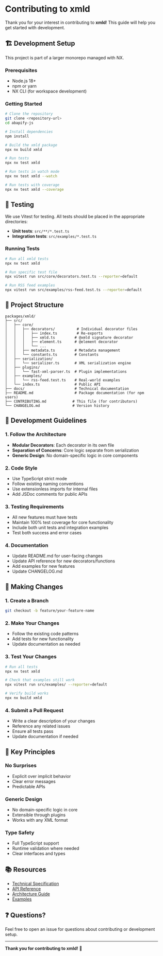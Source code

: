 # Contributing to xmld

Thank you for your interest in contributing to **xmld**! This guide will help you get started with development.

## 🏗️ Development Setup

This project is part of a larger monorepo managed with NX.

### Prerequisites

- Node.js 18+
- npm or yarn
- NX CLI (for workspace development)

### Getting Started

```bash
# Clone the repository
git clone <repository-url>
cd abapify-js

# Install dependencies
npm install

# Build the xmld package
npx nx build xmld

# Run tests
npx nx test xmld

# Run tests in watch mode
npx nx test xmld --watch

# Run tests with coverage
npx nx test xmld --coverage
```

## 🧪 Testing

We use Vitest for testing. All tests should be placed in the appropriate directories:

- **Unit tests**: `src/**/*.test.ts`
- **Integration tests**: `src/examples/*.test.ts`

### Running Tests

```bash
# Run all xmld tests
npx nx test xmld

# Run specific test file
npx vitest run src/core/decorators.test.ts --reporter=default

# Run RSS feed examples
npx vitest run src/examples/rss-feed.test.ts --reporter=default
```

## 📁 Project Structure

```
packages/xmld/
├── src/
│   ├── core/
│   │   ├── decorators/          # Individual decorator files
│   │   │   ├── index.ts         # Re-exports
│   │   │   ├── xmld.ts         # @xmld signature decorator
│   │   │   ├── element.ts      # @element decorator
│   │   │   └── ...
│   │   ├── metadata.ts         # Metadata management
│   │   └── constants.ts        # Constants
│   ├── serialization/
│   │   └── serializer.ts       # XML serialization engine
│   ├── plugins/
│   │   └── fast-xml-parser.ts  # Plugin implementations
│   ├── examples/
│   │   └── rss-feed.test.ts    # Real-world examples
│   └── index.ts                # Public API
├── docs/                       # Technical documentation
├── README.md                   # Package documentation (for npm users)
├── CONTRIBUTING.md            # This file (for contributors)
└── CHANGELOG.md               # Version history
```

## 🎯 Development Guidelines

### 1. **Follow the Architecture**

- **Modular Decorators**: Each decorator in its own file
- **Separation of Concerns**: Core logic separate from serialization
- **Generic Design**: No domain-specific logic in core components

### 2. **Code Style**

- Use TypeScript strict mode
- Follow existing naming conventions
- Use extensionless imports for internal files
- Add JSDoc comments for public APIs

### 3. **Testing Requirements**

- All new features must have tests
- Maintain 100% test coverage for core functionality
- Include both unit tests and integration examples
- Test both success and error cases

### 4. **Documentation**

- Update README.md for user-facing changes
- Update API reference for new decorators/functions
- Add examples for new features
- Update CHANGELOG.md

## 🚀 Making Changes

### 1. **Create a Branch**

```bash
git checkout -b feature/your-feature-name
```

### 2. **Make Your Changes**

- Follow the existing code patterns
- Add tests for new functionality
- Update documentation as needed

### 3. **Test Your Changes**

```bash
# Run all tests
npx nx test xmld

# Check that examples still work
npx vitest run src/examples/ --reporter=default

# Verify build works
npx nx build xmld
```

### 4. **Submit a Pull Request**

- Write a clear description of your changes
- Reference any related issues
- Ensure all tests pass
- Update documentation if needed

## 🎯 Key Principles

### **No Surprises**

- Explicit over implicit behavior
- Clear error messages
- Predictable APIs

### **Generic Design**

- No domain-specific logic in core
- Extensible through plugins
- Works with any XML format

### **Type Safety**

- Full TypeScript support
- Runtime validation where needed
- Clear interfaces and types

## 📚 Resources

- [Technical Specification](./docs/specs/README.md)
- [API Reference](./docs/specs/api-reference.md)
- [Architecture Guide](./docs/specs/architecture.md)
- [Examples](./docs/specs/examples.md)

## ❓ Questions?

Feel free to open an issue for questions about contributing or development setup.

---

**Thank you for contributing to xmld!** 🎉
